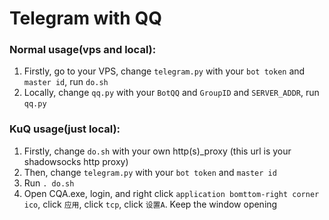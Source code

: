 # Telegram with QQ


### Normal usage(vps and local):
1. Firstly, go to your VPS, change `telegram.py` with your `bot token` and `master id`, run `do.sh`
2. Locally, change `qq.py` with your `BotQQ` and `GroupID` and `SERVER_ADDR`, run `qq.py`

### KuQ usage(just local):
1. Firstly, change `do.sh` with your own http(s)_proxy (this url is your shadowsocks http proxy)
2. Then, change `telegram.py` with your `bot token` and `master id`
3. Run `. do.sh`
4. Open CQA.exe, login, and right click `application bomttom-right corner ico`, click `应用`, click `tcp`, click `设置A`. Keep the window opening
